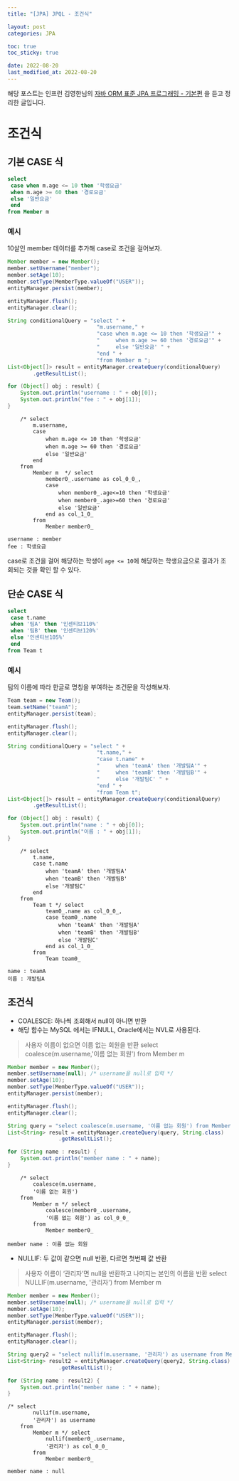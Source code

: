 ```yaml
---
title: "[JPA] JPQL - 조건식"

layout: post
categories: JPA

toc: true
toc_sticky: true

date: 2022-08-20
last_modified_at: 2022-08-20
---
```


해당 포스트는 인프런 김영한님의 [자바 ORM 표준 JPA 프로그래밍 - 기본편](https://www.inflearn.com/course/ORM-JPA-Basic/dashboard) 을 듣고 정리한 글입니다.

# 조건식

## 기본 CASE 식

```sql
select
 case when m.age <= 10 then '학생요금'
 when m.age >= 60 then '경로요금'
 else '일반요금'
 end
from Member m
```

### 예시

10살인 member 데이터를 추가해 case로 조건을 걸어보자.

```java
Member member = new Member();
member.setUsername("member");
member.setAge(10);
member.setType(MemberType.valueOf("USER"));
entityManager.persist(member);

entityManager.flush();
entityManager.clear();

String conditionalQuery = "select " +
                            "m.username," +
                            "case when m.age <= 10 then '학생요금'" +
                            "     when m.age >= 60 then '경로요금'" +
                            "     else '일반요금' " +
                            "end " +
                            "from Member m ";
List<Object[]> result = entityManager.createQuery(conditionalQuery)
        .getResultList();

for (Object[] obj : result) {
    System.out.println("username : " + obj[0]);
    System.out.println("fee : " + obj[1]);
}
```

```shell
    /* select
        m.username,
        case
            when m.age <= 10 then '학생요금'
            when m.age >= 60 then '경로요금'
            else '일반요금'
        end
    from
        Member m  */ select
            member0_.username as col_0_0_,
            case
                when member0_.age<=10 then '학생요금'
                when member0_.age>=60 then '경로요금'
                else '일반요금'
            end as col_1_0_
        from
            Member member0_

username : member
fee : 학생요금
```

case로 조건을 걸어 해당하는 학생이 `age <= 10`에 해당하는 학생요금으로 결과가 조회되는 것을 확인 할 수 있다.

## 단순 CASE 식

```sql
select
 case t.name
 when '팀A' then '인센티브110%'
 when '팀B' then '인센티브120%'
 else '인센티브105%'
 end
from Team t
```

### 예시

팀의 이름에 따라 한글로 명칭을 부여하는 조건문을 작성해보자.

```java
Team team = new Team();
team.setName("teamA");
entityManager.persist(team);

entityManager.flush();
entityManager.clear();

String conditionalQuery = "select " +
                            "t.name," +
                            "case t.name" +
                            "     when 'teamA' then '개발팀A'" +
                            "     when 'teamB' then '개발팀B'" +
                            "     else '개발팀C' " +
                            "end " +
                            "from Team t";
List<Object[]> result = entityManager.createQuery(conditionalQuery)
        .getResultList();

for (Object[] obj : result) {
    System.out.println("name : " + obj[0]);
    System.out.println("이름 : " + obj[1]);
}
```

```shell
    /* select
        t.name,
        case t.name
            when 'teamA' then '개발팀A'
            when 'teamB' then '개발팀B'
            else '개발팀C'
        end
    from
        Team t */ select
            team0_.name as col_0_0_,
            case team0_.name
                when 'teamA' then '개발팀A'
                when 'teamB' then '개발팀B'
                else '개발팀C'
            end as col_1_0_
        from
            Team team0_

name : teamA
이름 : 개발팀A
```

## 조건식

- COALESCE: 하나씩 조회해서 null이 아니면 반환
- 해당 함수는 MySQL 에서는 IFNULL, Oracle에서는 NVL로 사용된다.

> 사용자 이름이 없으면 이름 없는 회원을 반환
> select coalesce(m.username,'이름 없는 회원') from Member m

```java
Member member = new Member();
member.setUsername(null); /* username을 null로 입력 */
member.setAge(10);
member.setType(MemberType.valueOf("USER"));
entityManager.persist(member);

entityManager.flush();
entityManager.clear();

String query = "select coalesce(m.username, '이름 없는 회원') from Member m";
List<String> result = entityManager.createQuery(query, String.class)
                .getResultList();

for (String name : result) {
    System.out.println("member name : " + name);
}
```

```shell
    /* select
        coalesce(m.username,
        '이름 없는 회원')
    from
        Member m */ select
            coalesce(member0_.username,
            '이름 없는 회원') as col_0_0_
        from
            Member member0_

member name : 이름 없는 회원
```

- NULLIF: 두 값이 같으면 null 반환, 다르면 첫번째 값 반환

> 사용자 이름이 ‘관리자’면 null을 반환하고 나머지는 본인의 이름을 반환
> select NULLIF(m.username, '관리자') from Member m

```java
Member member = new Member();
member.setUsername(null); /* username을 null로 입력 */
member.setAge(10);
member.setType(MemberType.valueOf("USER"));
entityManager.persist(member);

entityManager.flush();
entityManager.clear();

String query2 = "select nullif(m.username, '관리자') as username from Member m";
List<String> result2 = entityManager.createQuery(query2, String.class)
                .getResultList();

for (String name : result2) {
    System.out.println("member name : " + name);
}
```

```shell
/* select
        nullif(m.username,
        '관리자') as username
    from
        Member m */ select
            nullif(member0_.username,
            '관리자') as col_0_0_
        from
            Member member0_

member name : null
```



